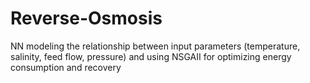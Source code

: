 # Reverse-Osmosis
NN modeling the relationship between input parameters (temperature, salinity, feed flow, pressure) and using NSGAII for optimizing energy consumption and recovery
